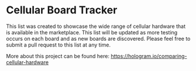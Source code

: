 # Cellular Board Tracker

This list was created to showcase the wide range of cellular hardware that is available in the marketplace. This list will be updated as more testing occurs on each board and as new boards are discovered. Please feel free to submit a pull request to this list at any time.

More about this project can be found here: https://hologram.io/comparing-cellular-hardware
